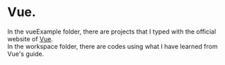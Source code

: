 # Vue.

In the vueExample folder, there are projects that I typed with the official website of [Vue](https://vuejs.org/).  
In the workspace folder, there are codes using what I have learned from Vue's guide.


